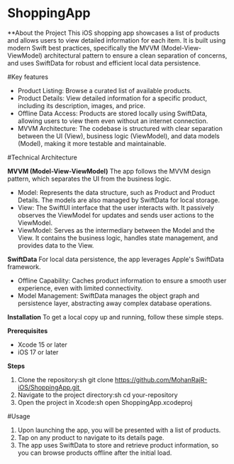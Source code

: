 # ShoppingApp

**About the Project
This iOS shopping app showcases a list of products and allows users to view detailed information for each item. It is built using modern Swift best practices, specifically the MVVM (Model-View-ViewModel) architectural pattern to ensure a clean separation of concerns, and uses SwiftData for robust and efficient local data persistence.

#Key features
* Product Listing: Browse a curated list of available products.
* Product Details: View detailed information for a specific product, including its description, images, and price.
* Offline Data Access: Products are stored locally using SwiftData, allowing users to view them even without an internet connection.
* MVVM Architecture: The codebase is structured with clear separation between the UI (View), business logic (ViewModel), and data models (Model), making it more testable and maintainable.

#Technical Architecture

**MVVM (Model-View-ViewModel)**
The app follows the MVVM design pattern, which separates the UI from the business logic.
* Model: Represents the data structure, such as Product and Product Details. The models are also managed by SwiftData for local storage.
* View: The SwiftUI interface that the user interacts with. It passively observes the ViewModel for updates and sends user actions to the ViewModel.
* ViewModel: Serves as the intermediary between the Model and the View. It contains the business logic, handles state management, and provides data to the View.

**SwiftData**
For local data persistence, the app leverages Apple's SwiftData framework.
* Offline Capability: Caches product information to ensure a smooth user experience, even with limited connectivity.
* Model Management: SwiftData manages the object graph and persistence layer, abstracting away complex database operations.

**Installation**
To get a local copy up and running, follow these simple steps.

**Prerequisites**
* Xcode 15 or later
* iOS 17 or later

**Steps**
1. Clone the repository:sh git clone https://github.com/MohanRajR-iOS/ShoppingApp.git 
2. Navigate to the project directory:sh cd your-repository
3. Open the project in Xcode:sh open ShoppingApp.xcodeproj

#Usage
1. Upon launching the app, you will be presented with a list of products.
2. Tap on any product to navigate to its details page.
3. The app uses SwiftData to store and retrieve product information, so you can browse products offline after the initial load.





























































